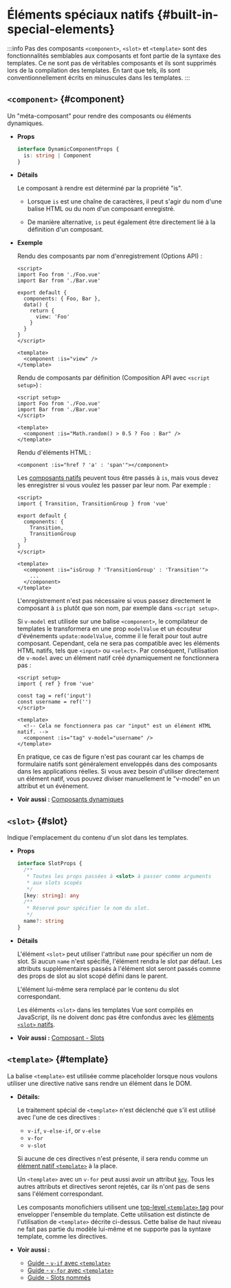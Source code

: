 # Éléments spéciaux natifs {#built-in-special-elements}

:::info Pas des composants
`<component>`, `<slot>` et `<template>` sont des fonctionnalités semblables aux composants et font partie de la syntaxe des templates. Ce ne sont pas de véritables composants et ils sont supprimés lors de la compilation des templates. En tant que tels, ils sont conventionnellement écrits en minuscules dans les templates.
:::

## `<component>` {#component}

Un "méta-composant" pour rendre des composants ou éléments dynamiques.

- **Props**

  ```ts
  interface DynamicComponentProps {
    is: string | Component
  }
  ```

- **Détails**

  Le composant à rendre est déterminé par la propriété "is".

  - Lorsque `is` est une chaîne de caractères, il peut s'agir du nom d'une balise HTML ou du nom d'un composant enregistré.

  - De manière alternative, `is` peut également être directement lié à la définition d'un composant.

- **Exemple**

  Rendu des composants par nom d'enregistrement (Options API) :

  ```vue
  <script>
  import Foo from './Foo.vue'
  import Bar from './Bar.vue'

  export default {
    components: { Foo, Bar },
    data() {
      return {
        view: 'Foo'
      }
    }
  }
  </script>

  <template>
    <component :is="view" />
  </template>
  ```

  Rendu de composants par définition (Composition API avec `<script setup>`) :

  ```vue
  <script setup>
  import Foo from './Foo.vue'
  import Bar from './Bar.vue'
  </script>

  <template>
    <component :is="Math.random() > 0.5 ? Foo : Bar" />
  </template>
  ```

  Rendu d'éléments HTML :

  ```vue-html
  <component :is="href ? 'a' : 'span'"></component>
  ```

  Les [composants natifs](./built-in-components.html) peuvent tous être passés à `is`, mais vous devez les enregistrer si vous voulez les passer par leur nom. Par exemple :

  ```vue
  <script>
  import { Transition, TransitionGroup } from 'vue'

  export default {
    components: {
      Transition,
      TransitionGroup
    }
  }
  </script>

  <template>
    <component :is="isGroup ? 'TransitionGroup' : 'Transition'">
      ...
    </component>
  </template>
  ```

  L'enregistrement n'est pas nécessaire si vous passez directement le composant à `is` plutôt que son nom, par exemple dans `<script setup>`.

  Si `v-model` est utilisée sur une balise `<component>`, le compilateur de templates le transformera en une prop `modelValue` et un écouteur d'événements `update:modelValue`, comme il le ferait pour tout autre composant. Cependant, cela ne sera pas compatible avec les éléments HTML natifs, tels que `<input>` ou `<select>`. Par conséquent, l'utilisation de `v-model` avec un élément natif créé dynamiquement ne fonctionnera pas :

  ```vue
  <script setup>
  import { ref } from 'vue'

  const tag = ref('input')
  const username = ref('')
  </script>

  <template>
    <!-- Cela ne fonctionnera pas car "input" est un élément HTML natif. -->
    <component :is="tag" v-model="username" />
  </template>
  ```

  En pratique, ce cas de figure n'est pas courant car les champs de formulaire natifs sont généralement enveloppés dans des composants dans les applications réelles. Si vous avez besoin d'utiliser directement un élément natif, vous pouvez diviser manuellement le "v-model" en un attribut et un événement.

- **Voir aussi :** [Composants dynamiques](/guide/essentials/component-basics.html#dynamic-components)

## `<slot>` {#slot}

Indique l'emplacement du contenu d'un slot dans les templates.

- **Props**

  ```ts
  interface SlotProps {
    /**
     * Toutes les props passées à <slot> à passer comme arguments
     * aux slots scopés
     */
    [key: string]: any
    /**
     * Réservé pour spécifier le nom du slot.
     */
    name?: string
  }
  ```

- **Détails**

  L'élément `<slot>` peut utiliser l'attribut `name` pour spécifier un nom de slot. Si aucun `name` n'est spécifié, l'élément rendra le slot par défaut. Les attributs supplémentaires passés à l'élément slot seront passés comme des props de slot au slot scopé défini dans le parent.

  L'élément lui-même sera remplacé par le contenu du slot correspondant.

  Les éléments `<slot>` dans les templates Vue sont compilés en JavaScript, ils ne doivent donc pas être confondus avec les [éléments `<slot>` natifs](https://developer.mozilla.org/fr/docs/Web/HTML/Element/slot).

- **Voir aussi :** [Composant - Slots](/guide/components/slots)

## `<template>` {#template}

La balise `<template>` est utilisée comme placeholder lorsque nous voulons utiliser une directive native sans rendre un élément dans le DOM.

- **Détails:**

  Le traitement spécial de `<template>` n'est déclenché que s'il est utilisé avec l'une de ces directives :

  - `v-if`, `v-else-if`, or `v-else`
  - `v-for`
  - `v-slot`
  
  Si aucune de ces directives n'est présente, il sera rendu comme un [élément natif `<template>`](https://developer.mozilla.org/fr/docs/Web/HTML/Element/template) à la place.

  Un `<template>` avec un `v-for` peut aussi avoir un attribut [`key`](/api/built-in-special-attributes.html#key). Tous les autres attributs et directives seront rejetés, car ils n'ont pas de sens sans l'élément correspondant.

  Les composants monofichiers utilisent une [top-level `<template>` tag](/api/sfc-spec.html#language-blocks) pour envelopper l'ensemble du template. Cette utilisation est distincte de l'utilisation de `<template>` décrite ci-dessus. Cette balise de haut niveau ne fait pas partie du modèle lui-même et ne supporte pas la syntaxe template, comme les directives.

- **Voir aussi :**
  - [Guide - `v-if` avec `<template>`](/guide/essentials/conditional.html#v-if-on-template) 
  - [Guide - `v-for` avec `<template>`](/guide/essentials/list.html#v-for-on-template) 
  - [Guide - Slots nommés](/guide/components/slots.html#named-slots) 
